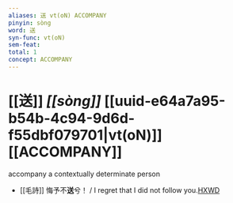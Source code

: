 ```yaml
---
aliases: 送 vt(oN) ACCOMPANY
pinyin: sòng
word: 送
syn-func: vt(oN)
sem-feat: 
total: 1
concept: ACCOMPANY 
---
```

# [[送]] *[[sòng]]*  [[uuid-e64a7a95-b54b-4c94-9d6d-f55dbf079701|vt(oN)]] [[ACCOMPANY]]
accompany a contextually determinate person
 - [[毛詩]] 悔予不**送**兮！ / I regret that I did not follow you.[HXWD](https://hxwd.org/textview.html?location=KR1c0001_tls_007-76a.1)